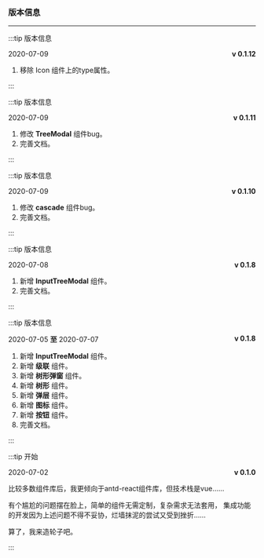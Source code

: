 ### 版本信息
---

:::tip 版本信息
  <p class="logs-version-item">
    <span>2020-07-09</span>
    <b>v 0.1.12</b>
  </p>
  
  <ol>
     <li>移除 Icon 组件上的type属性。</li>
  </ol>
:::

:::tip 版本信息
  <p class="logs-version-item">
    <span>2020-07-09</span>
    <b>v 0.1.11</b>
  </p>
  
  <ol>
     <li>修改 <b>TreeModal</b> 组件bug。</li>
     <li>完善文档。</li>
  </ol>
:::

:::tip 版本信息
  <p class="logs-version-item">
    <span>2020-07-09</span>
    <b>v 0.1.10</b>
  </p>
  
  <ol>
     <li>修改 <b>cascade</b> 组件bug。</li>
     <li>完善文档。</li>
  </ol>
:::

:::tip 版本信息
  <p class="logs-version-item">
    <span>2020-07-08</span>
    <b>v 0.1.8</b>
  </p>
  
  <ol>
     <li>新增 <b>InputTreeModal</b> 组件。</li>
     <li>完善文档。</li>
  </ol>
:::

:::tip 版本信息
  <p class="logs-version-item">
    <span>2020-07-05  <b>至</b>  2020-07-07</span>
    <b>v 0.1.8</b>
  </p>
  
  <ol>
     <li>新增 <b>InputTreeModal</b> 组件。</li>
     <li>新增 <b>级联</b> 组件。</li>
     <li>新增 <b>树形弹窗</b> 组件。</li>
     <li>新增 <b>树形</b> 组件。</li>
     <li>新增 <b>弹层</b> 组件。</li>
     <li>新增 <b>图标</b> 组件。</li>
     <li>新增 <b>按钮</b> 组件。</li>
     <li>完善文档。</li>
  </ol>
:::

:::tip 开始
  <p class="logs-version-item">
    <span>2020-07-02</span>
    <b>v 0.1.0</b>
  </p>
  
  <p>比较多数组件库后，我更倾向于antd-react组件库，但技术栈是vue……</p>  
  <p>有个尴尬的问题摆在脸上，简单的组件无需定制，复杂需求无法套用，
    集成功能的开发因为上述问题不得不妥协，烂墙抹泥的尝试又受到挫折……
  </p>  
  <p>算了，我来造轮子吧。</p>  
:::

<style>
    .logs-version-item{
        display: flex;
        justify-content: space-between;
    }
</style>  
